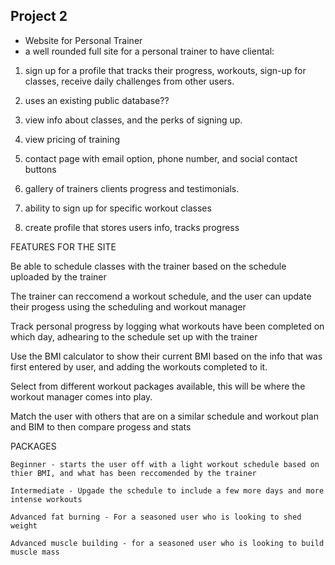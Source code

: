 ## Project 2 ##

* Website for Personal Trainer
* a well rounded full site for a personal trainer to have cliental:
 
1. sign up for a profile that tracks their progress, workouts, sign-up for classes, receive daily challenges from other users. 

2. uses an existing public database??

3. view info about classes, and the perks of signing up. 

4. view pricing of training

5. contact page with email option, phone number, and social contact buttons

6. gallery of trainers clients progress and testimonials.

7. ability to sign up for specific workout classes 

8. create profile that stores users info, tracks progress


FEATURES FOR THE SITE 

Be able to schedule classes with the trainer based on the schedule uploaded by the trainer

The trainer can reccomend a workout schedule, and the user can update their progess using the scheduling and workout manager 

Track personal progress by logging what workouts have been completed on which day, adhearing to the schedule set up with the trainer

Use the BMI calculator to show their current BMI based on the info that was first entered by user, and adding the workouts completed to it. 

Select from different workout packages available, this will be where the workout manager comes into play. 

Match the user with others that are on a similar schedule and workout plan and BIM to then compare progess and stats 

PACKAGES

    Beginner - starts the user off with a light workout schedule based on thier BMI, and what has been reccomended by the trainer

    Intermediate - Upgade the schedule to include a few more days and more intense workouts 

    Advanced fat burning - For a seasoned user who is looking to shed weight

    Advanced muscle building - for a seasoned user who is looking to build muscle mass



